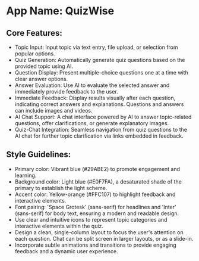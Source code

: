 # **App Name**: QuizWise

## Core Features:

- Topic Input: Input topic via text entry, file upload, or selection from popular options.
- Quiz Generation: Automatically generate quiz questions based on the provided topic using AI.
- Question Display: Present multiple-choice questions one at a time with clear answer options.
- Answer Evaluation: Use AI to evaluate the selected answer and immediately provide feedback to the user.
- Immediate Feedback: Display results visually after each question, indicating correct answers and explanations. Questions and answers can include images and videos.
- AI Chat Support: A chat interface powered by AI to answer topic-related questions, offer clarifications, or generate explanatory images.
- Quiz-Chat Integration: Seamless navigation from quiz questions to the AI chat for further topic clarification via links embedded in feedback.

## Style Guidelines:

- Primary color: Vibrant blue (#29ABE2) to promote engagement and learning.
- Background color: Light blue (#E0F7FA), a desaturated shade of the primary to establish the light scheme.
- Accent color: Yellow-orange (#FFC107) to highlight feedback and interactive elements.
- Font pairing: 'Space Grotesk' (sans-serif) for headlines and 'Inter' (sans-serif) for body text, ensuring a modern and readable design.
- Use clear and intuitive icons to represent topic categories and interactive elements within the quiz.
- Design a clean, single-column layout to focus the user's attention on each question. Chat can be split screen in larger layouts, or as a slide-in.
- Incorporate subtle animations and transitions to provide engaging feedback and a dynamic user experience.